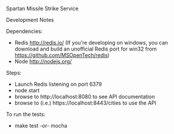 Spartan Missile Strike Service

Development Notes

Dependencies:
  - Redis http://redis.io/
    (If you're developing on windows, you can download and build an unofficial Redis port for win32 from https://github.com/MSOpenTech/redis)
  - Node http://nodejs.org/

Steps:
  - Launch Redis listening on port 6379
  - node start
  - browse to http://localhost:8080 to see API documentation
  - browse to (i.e.) https://localhost:8443/cities to use the API

To run the tests:
 - make test -or- mocha
